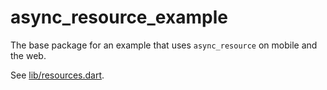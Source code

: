 # async_resource_example

The base package for an example that uses `async_resource` on mobile and the web.

See [lib/resources.dart](lib/resources.dart).
